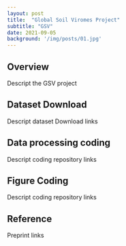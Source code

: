 ```yaml
---
layout: post
title:  "Global Soil Viromes Project"
subtitle: "GSV"
date: 2021-09-05  
background: '/img/posts/01.jpg'
---
```


## Overview

Descript the GSV project

## Dataset Download

Descript dataset Download links

## Data processing coding

Descript coding repository  links

## Figure Coding

Descript coding repository  links

## Reference 

Preprint links 
